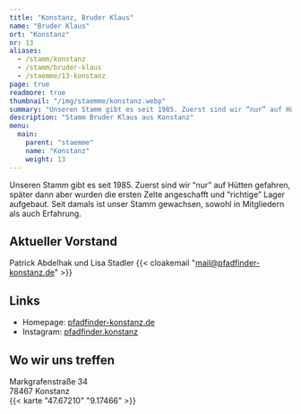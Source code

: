 ```yaml
---
title: "Konstanz, Bruder Klaus"
name: "Bruder Klaus"
ort: "Konstanz"
nr: 13
aliases:
  - /stamm/konstanz
  - /stamm/bruder-klaus
  - /staemme/13-konstanz
page: true
readmore: true
thumbnail: "/img/staemme/konstanz.webp"
summary: "Unseren Stamm gibt es seit 1985. Zuerst sind wir “nur” auf Hütten gefahren, später dann aber wurden die ersten Zelte angeschafft und “richtige” Lager aufgebaut. Seit damals ist unser Stamm gewachsen, sowohl in Mitgliedern als auch Erfahrung. Homepage: pfadfinder-konstanz.de"
description: "Stamm Bruder Klaus aus Konstanz"
menu:
  main:
    parent: "staemme"
    name: "Konstanz"
    weight: 13
---
```

Unseren Stamm gibt es seit 1985. Zuerst sind wir “nur” auf Hütten gefahren, später dann aber wurden die ersten Zelte angeschafft und “richtige” Lager aufgebaut. Seit damals ist unser Stamm gewachsen, sowohl in Mitgliedern als auch Erfahrung.

## Aktueller Vorstand

Patrick Abdelhak und Lisa Stadler {{< cloakemail "mail@pfadfinder-konstanz.de" >}}

## Links

* Homepage: [pfadfinder-konstanz.de](https://pfadfinder-konstanz.de)
* Instagram: [pfadfinder.konstanz](https://www.instagram.com/pfadfinder.konstanz/)

## Wo wir uns treffen

Markgrafenstraße 34  
78467 Konstanz  
{{< karte "47.67210" "9.17466" >}}
